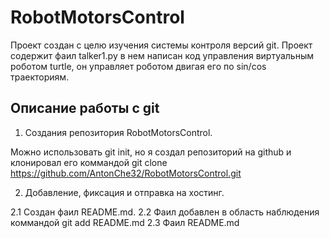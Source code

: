 # RobotMotorsControl

Проект создан с целю изучения системы контроля версий git. Проект содержит фаил talker1.py в нем написан код управления виртуальным роботом turtle, он управляет роботом двигая его по sin/cos траекториям.

## Описание работы с git

1. Создания репозитория RobotMotorsControl.

Можно использовать git init, но я создал репозиторий на github и клонировал его коммандой git clone https://github.com/AntonChe32/RobotMotorsControl.git

2. Добавление, фиксация и отправка на хостинг.

2.1 Создан фаил README.md.
2.2 Фаил добавлен в область наблюдения коммандой git add README.md
2.3 Фаил README.md

